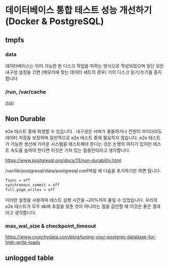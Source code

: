 # 데이터베이스 통합 테스트 성능 개선하기 (Docker & PostgreSQL)

## tmpfs

### data

데이터베이스는 이미 가능한 한 디스크 작업을 피하는 방식으로 작성되었으며 일단 모든 내구성 설정을 끄면 (메모리에 맞는 데이터 세트의 경우) 거의 디스크 읽기/쓰기를 중지합니다

### /run, /var/cache

[/run](https://unix.stackexchange.com/questions/13972/what-is-this-new-run-filesystem)

## Non Durable

e2e 테스트 중에  희생할 수 있습니다 . 내구성은 서버가 충돌하거나 전원이 꺼지더라도 데이터 저장을 보장하며 일반적으로 e2e 테스트 중에 필요하지 않습니다. e2e 테스트가 가능한 생산에 가까운 시스템을 테스트해야 한다는 것은 논쟁의 여지가 있지만 테스트 속도를 높여야 한다면 이것은 가치 있는 절충안이라고 생각합니다.

https://www.postgresql.org/docs/13/non-durability.html

/var/lib/postgresql/data/postgresql.conf파일 에 다음을 추가하기만 하면 됩니다.

```bash
fsync = off
synchronous_commit = off
full_page_writes = off
```

이러한 설정을 사용하여 테스트 실행 시간을 ~20%까지 줄일 수 있었습니다. 우리의 e2e 테스트가 모두 db에 초점을 맞춘 것이 아니라는 점을 감안할 때 이것은 좋은 결과라고 생각합니다.

### max_wal_size & checkpoint_timeout

https://www.crunchydata.com/blog/tuning-your-postgres-database-for-high-write-loads

## unlogged table